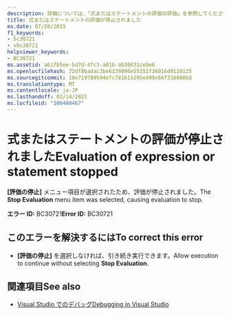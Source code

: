 ```yaml
---
description: 詳細については、「式またはステートメントの評価の評価」を参照してください。
title: 式またはステートメントの評価が停止されました
ms.date: 07/20/2015
f1_keywords:
- bc30721
- vbc30721
helpviewer_keywords:
- BC30721
ms.assetid: a61fb5ee-bd7d-4fc3-a01b-ab30d31cebe6
ms.openlocfilehash: 72df86adac3be6139096e55352f36016d9120125
ms.sourcegitcommit: 10e719780594efc781b15295e499c66f316068b8
ms.translationtype: MT
ms.contentlocale: ja-JP
ms.lasthandoff: 02/14/2021
ms.locfileid: "100480467"
---
```

# <a name="evaluation-of-expression-or-statement-stopped"></a><span data-ttu-id="fd94b-103">式またはステートメントの評価が停止されました</span><span class="sxs-lookup"><span data-stu-id="fd94b-103">Evaluation of expression or statement stopped</span></span>

<span data-ttu-id="fd94b-104">**[評価の停止]** メニュー項目が選択されたため、評価が停止されました。</span><span class="sxs-lookup"><span data-stu-id="fd94b-104">The **Stop Evaluation** menu item was selected, causing evaluation to stop.</span></span>  
  
 <span data-ttu-id="fd94b-105">**エラー ID:** BC30721</span><span class="sxs-lookup"><span data-stu-id="fd94b-105">**Error ID:** BC30721</span></span>  
  
## <a name="to-correct-this-error"></a><span data-ttu-id="fd94b-106">このエラーを解決するには</span><span class="sxs-lookup"><span data-stu-id="fd94b-106">To correct this error</span></span>  
  
- <span data-ttu-id="fd94b-107">**[評価の停止]** を選択しなければ、引き続き実行できます。</span><span class="sxs-lookup"><span data-stu-id="fd94b-107">Allow execution to continue without selecting **Stop Evaluation**.</span></span>  
  
## <a name="see-also"></a><span data-ttu-id="fd94b-108">関連項目</span><span class="sxs-lookup"><span data-stu-id="fd94b-108">See also</span></span>

- [<span data-ttu-id="fd94b-109">Visual Studio でのデバッグ</span><span class="sxs-lookup"><span data-stu-id="fd94b-109">Debugging in Visual Studio</span></span>](/visualstudio/debugger/debugger-feature-tour)
